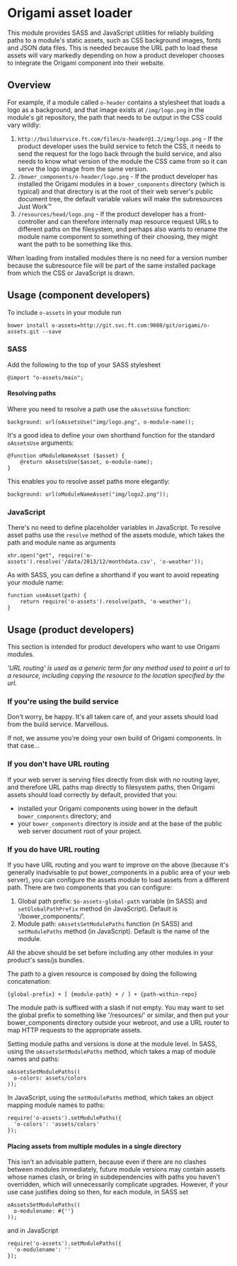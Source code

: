 # Origami asset loader

This module provides SASS and JavaScript utilities for reliably building paths to a module's static assets, such as CSS background images, fonts and JSON data files. This is needed because the URL path to load these assets will vary markedly depending on how a product developer chooses to integrate the Origami component into their website.

## Overview

For example, if a module called `o-header` contains a stylesheet that loads a logo as a background, and that image exists at `/img/logo.png` in the module's git repository, the path that needs to be output in the CSS could vary wildly:

1. `http://buildservice.ft.com/files/o-header@1.2/img/logo.png` - If the product developer uses the build service to fetch the CSS, it needs to send the request for the logo back through the build service, and also needs to know what version of the module the CSS came from so it can serve the logo image from the same version.
1. `/bower_components/o-header/logo.png` - If the product developer has installed the Origami modules in a `bower_components` directory (which is typical) and that directory is at the root of their web server's public document tree, the default variable values will make the subresources Just Work&trade;
1. `/resources/head/logo.png` - If the product developer has a front-controller and can therefore internally map resource request URLs to different paths on the filesystem, and perhaps also wants to rename the module name component to something of their choosing, they might want the path to be something like this.

When loading from installed modules there is no need for a version number because the subresource file will be part of the same installed package from which the CSS or JavaScript is drawn.

## Usage (component developers)

To include `o-assets` in your module run

	bower install o-assets=http://git.svc.ft.com:9080/git/origami/o-assets.git --save

### SASS

Add the following to the top of your SASS stylesheet

	@import "o-assets/main";  

#### Resolving paths

Where you need to resolve a path use the `oAssetsUse` function:

	background: url(oAssetsUse("img/logo.png", o-module-name));

It's a good idea to define your own shorthand function for the standard `oAssetsUse` arguments:

    @function oModuleNameAsset ($asset) {
        @return oAssetsUse($asset, o-module-name);
    }

This enables you to resolve asset paths more elegantly:

	background: url(oModuleNameAsset("img/logo2.png"));

### JavaScript

There's no need to define placeholder variables in JavaScript. To resolve asset paths use the `resolve` method of the assets module, which takes the path and module name as arguments

	xhr.open("get", require('o-assets').resolve('/data/2013/12/monthdata.csv', 'o-weather'));

As with SASS, you can define a shorthand if you want to avoid repeating your module name:

	function useAsset(path) {
		return require('o-assets').resolve(path, 'o-weather');
	}

## Usage (product developers)

This section is intended for product developers who want to use Origami modules.

*'URL routing' is used as a generic term for any method used to point a url to a resource, including copying the resource to the location specified by the url.*

### If you're using the build service

Don't worry, be happy.  It's all taken care of, and your assets should load from the build service.  Marvellous.

If not, we assume you're doing your own build of Origami components.  In that case...

### If you don't have URL routing

If your web server is serving files directly from disk with no routing layer, and therefore URL paths map directly to filesystem paths, then Origami assets should load correctly by default, provided that you:

* installed your Origami components using bower in the default `bower_components` directory; and
* your `bower_components` directory is *inside* and at the base of the public web server document root of your project.

### If you do have URL routing

If you have URL routing and you want to improve on the above (because it's generally inadvisable to put bower_components in a public area of your web server), you can configure the assets module to load assets from a different path.  There are two components that you can configure:

1. Global path prefix: `$o-assets-global-path` variable (in SASS) and `setGlobalPathPrefix` method (in JavaScript).  Default is '/bower_components/'.
1. Module path: `oAssetsSetModulePaths` function (in SASS) and `setModulePaths` method (in JavaScript).  Default is the name of the module.

All the above should be set before including any other modules in your product's sass/js bundles.

The path to a given resource is composed by doing the following concatenation:

	{global-prefix} + [ {module-path} + / ] + {path-within-repo}

The module path is suffixed with a slash if not empty.  You may want to set the global prefix to something like '/resources/' or similar, and then put your bower_components directory outside your webroot, and use a URL router to map HTTP requests to the appropriate assets.

Setting module paths and versions is done at the module level. In SASS, using the `oAssetsSetModulePaths` method, which takes a map of module names and paths:

	oAssetsSetModulePaths((
	  o-colors: assets/colors
	));

In JavaScript, using the `setModulePaths` method, which takes an object mapping module names to paths:

	require('o-assets').setModulePaths({
	  'o-colors': 'assets/colors'
	});

#### Placing assets from multiple modules in a single directory

This isn't an advisable pattern, because even if there are no clashes between modules immediately, future module versions may contain assets whose names clash, or bring in subdependencies with paths you haven't overridden, which will unnecessarily complicate upgrades. However, if your use case justifies doing so then, for each module, in SASS set 

    oAssetsSetModulePaths((
	  o-modulename: #{''}
	));

and in JavaScript

	require('o-assets').setModulePaths({
	  'o-modulename': ''
	});

